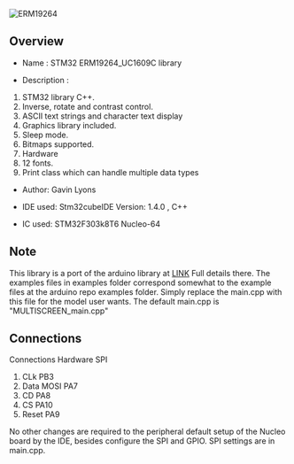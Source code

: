 ![ ERM19264 ](https://github.com/gavinlyonsrepo/ERM19264_UC1609/blob/main/extras/image/color.jpg)

Overview
--------------------
* Name : STM32 ERM19264_UC1609C library

* Description : 	
1. STM32 library C++.   
2. Inverse, rotate and contrast control. 
3. ASCII text strings and character text display 
4. Graphics library included.
5. Sleep mode.
6. Bitmaps supported.
7. Hardware
9. 12 fonts.
10. Print class which can handle multiple data types 

* Author: Gavin Lyons

* IDE used: Stm32cubeIDE Version: 1.4.0 , C++

* IC used: STM32F303k8T6 Nucleo-64

Note
------------------

This library is a port of the arduino library at [LINK](https://github.com/gavinlyonsrepo/ERM19264_UC1609)
Full details there. The  examples files in examples folder correspond somewhat to the example files at the arduino repo examples folder. Simply replace the main.cpp with this file for the model user wants.
The default main.cpp is "MULTISCREEN_main.cpp"

Connections
------------------------------

Connections Hardware SPI

1. CLk PB3
2. Data MOSI PA7
3. CD PA8
4. CS PA10
5. Reset PA9

No other changes are required to the peripheral default setup of the Nucleo board by the IDE, besides configure the SPI and  GPIO. SPI settings are in main.cpp.
